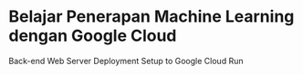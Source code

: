 # Belajar Penerapan Machine Learning dengan Google Cloud

Back-end Web Server Deployment Setup to Google Cloud Run
